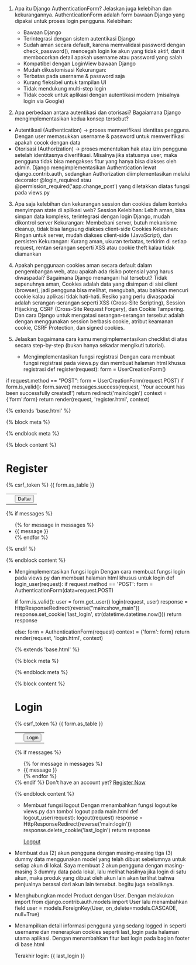 1. Apa itu Django AuthenticationForm? Jelaskan juga kelebihan dan kekurangannya.
   AuthenticationForm adalah form bawaan Django yang dipakai untuk proses login pengguna.
   Kelebihan:
   - Bawaan Django
   - Terintegrasi dengan sistem autentikasi Django
   - Sudah aman secara default, karena memvalidasi password dengan check_password(), mencegah login ke akun yang tidak aktif, dan it membocorkan detail apakah
     username atau password yang salah
   - Kompatibel dengan LoginView bawaan Django
   - Mudah dikustomisasi
   Kekurangan:
   - Terbatas pada username & password saja
   - Kurang fleksibel untuk tampilan UI
   - Tidak mendukung multi-step login
   - Tidak cocok untuk aplikasi dengan autentikasi modern (misalnya login via Google)

2.  Apa perbedaan antara autentikasi dan otorisasi? Bagaiamana Django mengimplementasikan kedua konsep tersebut?
   - Autentikasi (Authentication) -> proses memverifikasi identitas pengguna. Dengan user memasukkan username & password untuk memverifikasi apakah cocok dengan
     data
   - Otorisasi (Authorization) -> proses menentukan hak atau izin pengguna setelah identitasnya diverifikasi. Misalnya jika statusnya user, maka pengguna tidak bisa
     mengakses fitur yang hanya bisa diakses oleh admin.
     Django mengimplementasikan Authentication lewat django.contrib.auth, sedangkan Authorization diimplementasikan melalui decorator @login_required atau
     @permission_required('app.change_post') yang diletakkan diatas fungsi pada views.py

3.  Apa saja kelebihan dan kekurangan session dan cookies dalam konteks menyimpan state di aplikasi web?
    Session
    Kelebihan: Lebih aman, bisa simpan data kompleks, terintegrasi dengan login Django, mudah dikontrol server
    Kekurangan: Membebani server, butuh mekanisme cleanup, tidak bisa langsung diakses client-side
    Cookies
    Kelebihan: Ringan untuk server, mudah diakses client-side (JavaScript), dan persisten
    Kekurangan: Kurang aman, ukuran terbatas, terkirim di setiap request, rentan serangan seperti XSS atau cookie theft kalau tidak diamankan

4.  Apakah penggunaan cookies aman secara default dalam pengembangan web, atau apakah ada risiko potensial yang harus diwaspadai? Bagaimana Django menangani hal
    tersebut?
    Tidak sepenuhnya aman, Cookies adalah data yang disimpan di sisi client (browser), jadi pengguna bisa melihat, mengubah, atau bahkan mencuri cookie kalau
    aplikasi tidak hati-hati. Resiko yang perlu diwaspadai adalah serangan-serangan seperti XSS (Cross-Site Scripting), Session Hijacking, CSRF (Cross-Site Request
    Forgery), dan Cookie Tampering. Dan cara Django untuk mengatasi serangan-serangan tersebut adalah dengan menggunakan session berbasis cookie, atribut keamanan
    cookie, CSRF Protection, dan signed cookies.

5.  Jelaskan bagaimana cara kamu mengimplementasikan checklist di atas secara step-by-step (bukan hanya sekadar mengikuti tutorial).
    - Mengimplementasikan fungsi registrasi
      Dengan cara membuat fungsi registrasi pada views.py dan membuat halaman html khusus registrasi
      def register(request):
         form = UserCreationForm()
    
   if request.method == "POST":
       form = UserCreationForm(request.POST)
       if form.is_valid():
           form.save()
           messages.success(request, 'Your account has been successfully created!')
           return redirect('main:login')
       context = {'form':form}
return render(request, 'register.html', context)

{% extends 'base.html' %}

{% block meta %}
<title>Register</title>
{% endblock meta %}

{% block content %}

<div>
  <h1>Register</h1>

  <form method="POST">
    {% csrf_token %}
    <table>
      {{ form.as_table }}
      <tr>
        <td></td>
        <td><input type="submit" name="submit" value="Daftar" /></td>
      </tr>
    </table>
  </form>

  {% if messages %}
  <ul>
    {% for message in messages %}
    <li>{{ message }}</li>
    {% endfor %}
  </ul>
  {% endif %}
</div>

{% endblock content %}
 - Mengimplementasikan fungsi login
   Dengan cara membuat fungsi login pada views.py dan membuat halaman html khusus untuk login
   def login_user(request):
   if request.method == 'POST':
      form = AuthenticationForm(data=request.POST)

      if form.is_valid():
            user = form.get_user()
            login(request, user)
            response = HttpResponseRedirect(reverse("main:show_main"))
            response.set_cookie('last_login', str(datetime.datetime.now()))
            return response

   else:
      form = AuthenticationForm(request)
   context = {'form': form}
   return render(request, 'login.html', context)

   {% extends 'base.html' %}

   {% block meta %}
   <title>Login</title>
   {% endblock meta %}
   
   {% block content %}
   <div class="login">
     <h1>Login</h1>
   
     <form method="POST" action="">
       {% csrf_token %}
       <table>
         {{ form.as_table }}
         <tr>
           <td></td>
           <td><input class="btn login_btn" type="submit" value="Login" /></td>
         </tr>
       </table>
     </form>
   
     {% if messages %}
     <ul>
       {% for message in messages %}
       <li>{{ message }}</li>
       {% endfor %}
     </ul>
     {% endif %} Don't have an account yet?
     <a href="{% url 'main:register' %}">Register Now</a>
   </div>
   
   {% endblock content %}

   - Membuat fungsi logout
     Dengan menambahkan fungsi logout ke views.py dan tombol logout pada main.html
     def logout_user(request):
     logout(request)
     response = HttpResponseRedirect(reverse('main:login'))
     response.delete_cookie('last_login')
     return response

     <a href="{% url 'main:logout' %}" class="pill">Logout</a>

 -  Membuat dua (2) akun pengguna dengan masing-masing tiga (3) dummy data menggunakan model yang telah dibuat sebelumnya untuk setiap akun di lokal.
    Saya membuat 2 akun pengguna dengan masing-masing 3 dummy data pada lokal, lalu melihat hasilnya jika login di satu akun, maka produk yang dibuat oleh akun
    lain akan terlihat bahwa penjualnya berasal dari akun lain tersebut. begitu juga sebaliknya.
   
 -  Menghubungkan model Product dengan User.
    Dengan melakukan import from django.contrib.auth.models import User lalu menambahkan field user = models.ForeignKey(User, on_delete=models.CASCADE, null=True)

 -  Menampilkan detail informasi pengguna yang sedang logged in seperti username dan menerapkan cookies seperti last_login pada halaman utama aplikasi.
    Dengan menambahkan fitur last login pada bagian footer di base.html
    <p>Terakhir login: {{ last_login }}</p>
